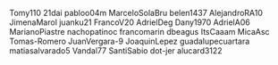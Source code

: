 Tomy110
21dai
pabloo04m
MarceloSolaBru
belen1437 
AlejandroRA10
JimenaMarol
juanku21
FrancoV20
AdrielDeg
Dany1970
AdrielA06
MarianoPiastre
nachopatinoc
francomarin
dbeagus
ItsCaaam
MicaAsc
Tomas-Romero
JuanVergara-9
JoaquinLepez
guadalupecuartara
matiasalvarado5
Vandal77
SantiSabio
dot-jer
alucard3122

